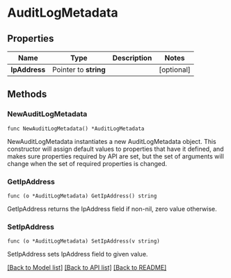 # AuditLogMetadata

## Properties

Name | Type | Description | Notes
------------ | ------------- | ------------- | -------------
**IpAddress** | Pointer to **string** |  | [optional] 

## Methods

### NewAuditLogMetadata

`func NewAuditLogMetadata() *AuditLogMetadata`

NewAuditLogMetadata instantiates a new AuditLogMetadata object.
This constructor will assign default values to properties that have it defined,
and makes sure properties required by API are set, but the set of arguments
will change when the set of required properties is changed.

### GetIpAddress

`func (o *AuditLogMetadata) GetIpAddress() string`

GetIpAddress returns the IpAddress field if non-nil, zero value otherwise.

### SetIpAddress

`func (o *AuditLogMetadata) SetIpAddress(v string)`

SetIpAddress sets IpAddress field to given value.


[[Back to Model list]](../README.md#documentation-for-models) [[Back to API list]](../README.md#documentation-for-api-endpoints) [[Back to README]](../README.md)


